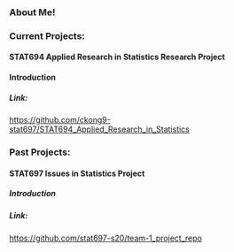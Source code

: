 

### About Me!


### Current Projects:

#### STAT694 Applied Research in Statistics Research Project

#### Introduction


##### Link:
https://github.com/ckong9-stat697/STAT694_Applied_Research_in_Statistics


### Past Projects:
#### STAT697 Issues in Statistics Project
##### Introduction

##### Link:
https://github.com/stat697-s20/team-1_project_repo

